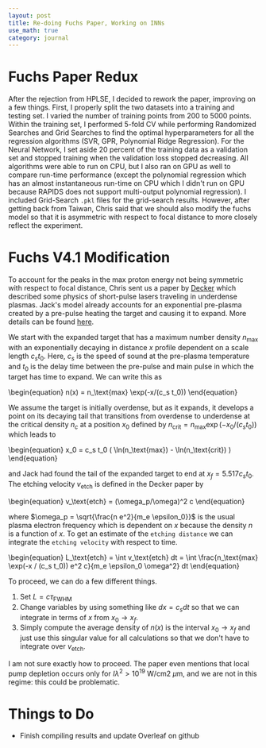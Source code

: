 ```yaml
---
layout: post
title: Re-doing Fuchs Paper, Working on INNs
use_math: true
category: journal
---
```


# Fuchs Paper Redux

After the rejection from HPLSE, I decided to rework the paper, improving on a few things. First, I properly split the two datasets into a training and testing set. I varied the number of training points from 200 to 5000 points.
Within the training set, I performed 5-fold CV while performing Randomized Searches and Grid Searches to find the optimal hyperparameters for all the regression algorithms (SVR, GPR, Polynomial Ridge Regression). For the Neural Network, I set aside 20 percent of the training data as a validation set and stopped training when the validation loss stopped decreasing.
All algorithms were able to run on CPU, but I also ran on GPU as well to compare run-time performance (except the polynomial regression which has an almost instantaneous run-time on CPU which I didn't run on GPU because RAPIDS does not support multi-output polynomial regression).
I included Grid-Search `.pkl` files for the grid-search results. However, after getting back from Taiwan, Chris said that we should also modify the fuchs model so that it is asymmetric with respect to focal distance to more closely reflect the experiment. 

# Fuchs V4.1 Modification
To account for the peaks in the max proton energy not being symmetric with respect to focal distance, Chris sent us a paper by [Decker](https://pubs.aip.org/aip/pop/article/3/5/2047/775476/The-evolution-of-ultra-intense-short-pulse-lasers) which described some physics of short-pulse lasers traveling in underdense plasmas. Jack's model already accounts for an exponential pre-plasma created by a pre-pulse heating the target and causing it to expand. More details can be found [here](https://felice27.github.io/newprepulse/).

We start with the expanded target that has a maximum number density $n_\text{max}$ with an exponentially decaying in distance $x$ profile dependent on a scale length $c_s t_0$. Here, $c_s$ is the speed of sound at the pre-plasma temperature and $t_0$ is the delay time between the pre-pulse and main pulse in which the target has time to expand. We can write this as 

\begin{equation}
n(x) = n_\text{max} \exp(-x/(c_s t_0))
\end{equation}

We assume the target is initially overdense, but as it expands, it develops a point on its decaying tail that transitions from overdense to underdense at the critical density $n_c$ at a position $x_0$ defined by $n_\text{crit} = n_\text{max} \exp(-x_0/(c_s t_0))$ which leads to

\begin{equation}
  x_0 = c_s t_0 ( \ln(n_\text{max}) - \ln(n_\text{crit}) )
\end{equation}

and Jack had found the tail of the expanded target to end at $x_f = 5.517 c_s t_0$. The etching velocity $v_\text{etch}$ is defined in the Decker paper by 

\begin{equation}
v_\text{etch} = (\omega_p/\omega)^2 c
\end{equation}

where $\omega_p = \sqrt{\frac{n e^2}{m_e \epsilon_0}}$ is the usual plasma electron frequency which is dependent on $x$ because the density $n$ is a function of $x$. To get an estimate of the `etching distance` we can integrate the `etching velocity` with respect to time.

\begin{equation}
L_\text{etch} = \int v_\text{etch} dt = \int \frac{n_\text{max} \exp(-x / (c_s t_0)) e^2 c}{m_e \epsilon_0 \omega^2} dt
\end{equation}

To proceed, we can do a few different things. 

1. Set $L = c \tau_\text{FWHM}$
2. Change variables by using something like $dx = c_s dt$ so that we can integrate in terms of $x$ from $x_0 \rightarrow x_f$.
3. Simply compute the average density of $n(x)$ is the interval $x_0 \rightarrow x_f$ and just use this singular value for all calculations so that we don't have to integrate over $v_\text{etch}$.

I am not sure exactly how to proceed. The paper even mentions that local pump depletion occurs only for $I \lambda^2 > 10^{19}$ W/cm2 $\mu$m, and we are not in this regime: this could be problematic.



# Things to Do
- Finish compiling results and update Overleaf on github

